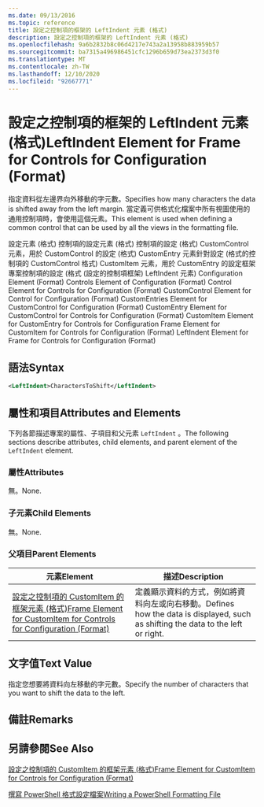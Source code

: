 ```yaml
---
ms.date: 09/13/2016
ms.topic: reference
title: 設定之控制項的框架的 LeftIndent 元素 (格式)
description: 設定之控制項的框架的 LeftIndent 元素 (格式)
ms.openlocfilehash: 9a6b2832b8c06d4217e743a2a13958b883959b57
ms.sourcegitcommit: ba7315a496986451cfc1296b659d73ea2373d3f0
ms.translationtype: MT
ms.contentlocale: zh-TW
ms.lasthandoff: 12/10/2020
ms.locfileid: "92667771"
---
```

# <a name="leftindent-element-for-frame-for-controls-for-configuration-format"></a><span data-ttu-id="743f8-103">設定之控制項的框架的 LeftIndent 元素 (格式)</span><span class="sxs-lookup"><span data-stu-id="743f8-103">LeftIndent Element for Frame for Controls for Configuration (Format)</span></span>

<span data-ttu-id="743f8-104">指定資料從左邊界向外移動的字元數。</span><span class="sxs-lookup"><span data-stu-id="743f8-104">Specifies how many characters the data is shifted away from the left margin.</span></span> <span data-ttu-id="743f8-105">當定義可供格式化檔案中所有視圖使用的通用控制項時，會使用這個元素。</span><span class="sxs-lookup"><span data-stu-id="743f8-105">This element is used when defining a common control that can be used by all the views in the formatting file.</span></span>

<span data-ttu-id="743f8-106">設定元素 (格式) 控制項的設定元素 (格式) 控制項的設定 (格式) CustomControl 元素，用於 CustomControl 的設定 (格式) CustomEntry 元素針對設定 (格式的控制項的 CustomControl 格式) CustomItem 元素，用於 CustomEntry 的設定框架專案控制項的設定 (格式 (設定的控制項框架) LeftIndent 元素) </span><span class="sxs-lookup"><span data-stu-id="743f8-106">Configuration Element (Format) Controls Element of Configuration (Format) Control Element for Controls for Configuration (Format) CustomControl Element for Control for Configuration (Format) CustomEntries Element for CustomControl for Configuration (Format) CustomEntry Element for CustomControl for Controls for Configuration (Format) CustomItem Element for CustomEntry for Controls for Configuration Frame Element for CustomItem for Controls for Configuration (Format) LeftIndent Element for Frame for Controls for Configuration (Format)</span></span>

## <a name="syntax"></a><span data-ttu-id="743f8-107">語法</span><span class="sxs-lookup"><span data-stu-id="743f8-107">Syntax</span></span>

```xml
<LeftIndent>CharactersToShift</LeftIndent>
```

## <a name="attributes-and-elements"></a><span data-ttu-id="743f8-108">屬性和項目</span><span class="sxs-lookup"><span data-stu-id="743f8-108">Attributes and Elements</span></span>

<span data-ttu-id="743f8-109">下列各節描述專案的屬性、子項目和父元素 `LeftIndent` 。</span><span class="sxs-lookup"><span data-stu-id="743f8-109">The following sections describe attributes, child elements, and parent element of the `LeftIndent` element.</span></span>

### <a name="attributes"></a><span data-ttu-id="743f8-110">屬性</span><span class="sxs-lookup"><span data-stu-id="743f8-110">Attributes</span></span>

<span data-ttu-id="743f8-111">無。</span><span class="sxs-lookup"><span data-stu-id="743f8-111">None.</span></span>

### <a name="child-elements"></a><span data-ttu-id="743f8-112">子元素</span><span class="sxs-lookup"><span data-stu-id="743f8-112">Child Elements</span></span>

<span data-ttu-id="743f8-113">無。</span><span class="sxs-lookup"><span data-stu-id="743f8-113">None.</span></span>

### <a name="parent-elements"></a><span data-ttu-id="743f8-114">父項目</span><span class="sxs-lookup"><span data-stu-id="743f8-114">Parent Elements</span></span>

|<span data-ttu-id="743f8-115">元素</span><span class="sxs-lookup"><span data-stu-id="743f8-115">Element</span></span>|<span data-ttu-id="743f8-116">描述</span><span class="sxs-lookup"><span data-stu-id="743f8-116">Description</span></span>|
|-------------|-----------------|
|[<span data-ttu-id="743f8-117">設定之控制項的 CustomItem 的框架元素 (格式)</span><span class="sxs-lookup"><span data-stu-id="743f8-117">Frame Element for CustomItem for Controls for Configuration (Format)</span></span>](./frame-element-for-customitem-for-controls-for-configuration-format.md)|<span data-ttu-id="743f8-118">定義顯示資料的方式，例如將資料向左或向右移動。</span><span class="sxs-lookup"><span data-stu-id="743f8-118">Defines how the data is displayed, such as shifting the data to the left or right.</span></span>|

## <a name="text-value"></a><span data-ttu-id="743f8-119">文字值</span><span class="sxs-lookup"><span data-stu-id="743f8-119">Text Value</span></span>

<span data-ttu-id="743f8-120">指定您想要將資料向左移動的字元數。</span><span class="sxs-lookup"><span data-stu-id="743f8-120">Specify the number of characters that you want to shift the data to the left.</span></span>

## <a name="remarks"></a><span data-ttu-id="743f8-121">備註</span><span class="sxs-lookup"><span data-stu-id="743f8-121">Remarks</span></span>

## <a name="see-also"></a><span data-ttu-id="743f8-122">另請參閱</span><span class="sxs-lookup"><span data-stu-id="743f8-122">See Also</span></span>

[<span data-ttu-id="743f8-123">設定之控制項的 CustomItem 的框架元素 (格式)</span><span class="sxs-lookup"><span data-stu-id="743f8-123">Frame Element for CustomItem for Controls for Configuration (Format)</span></span>](./frame-element-for-customitem-for-controls-for-configuration-format.md)

[<span data-ttu-id="743f8-124">撰寫 PowerShell 格式設定檔案</span><span class="sxs-lookup"><span data-stu-id="743f8-124">Writing a PowerShell Formatting File</span></span>](./writing-a-powershell-formatting-file.md)

